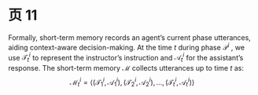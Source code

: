 # 页 11
Formally, short-term memory records an agent’s current phase utterances, aiding context-aware decision-making. At the time $t$ during phase ${ \mathcal { P } } ^ { i }$ , we use $\mathcal { T } _ { t } ^ { i }$ to represent the instructor’s instruction and $\mathcal { A } _ { t } ^ { i }$ for the assistant’s response. The short-term memory $\mathcal { M }$ collects utterances up to time $t$ as:  
$$
\mathcal { M } _ { t } ^ { i } = \langle ( \mathcal { T } _ { 1 } ^ { i } , \mathcal { A } _ { 1 } ^ { i } ) , ( \mathcal { T } _ { 2 } ^ { i } , \mathcal { A } _ { 2 } ^ { i } ) , \dots , ( \mathcal { T } _ { t } ^ { i } , \mathcal { A } _ { t } ^ { i } ) \rangle
$$